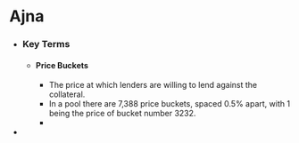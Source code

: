 # Ajna
- ### Key Terms
	- #### Price Buckets
		- The price at which lenders are willing to lend against the collateral.
		- In a pool there are 7,388 price buckets, spaced 0.5% apart, with 1 being the price of bucket number 3232.
		-
-